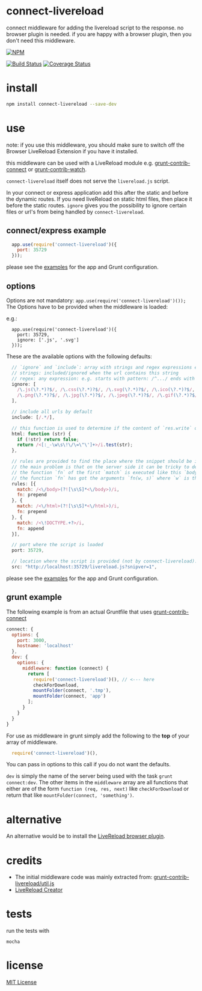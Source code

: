 
connect-livereload
==================
connect middleware for adding the livereload script to the response.
no browser plugin is needed.
if you are happy with a browser plugin, then you don't need this middleware.

[![NPM](https://nodei.co/npm/connect-livereload.png?downloads=true&downloadRank=true)](https://nodei.co/npm-dl/connect-livereload/)


[![Build Status](https://travis-ci.org/intesso/connect-livereload.png)](https://travis-ci.org/intesso/connect-livereload)
[![Coverage Status](https://coveralls.io/repos/intesso/connect-livereload/badge.svg)](https://coveralls.io/r/intesso/connect-livereload)


install
=======
```bash
npm install connect-livereload --save-dev
```

use
===
note: if you use this middleware, you should make sure to switch off the Browser LiveReload Extension if you have it installed.

this middleware can be used with a LiveReload module e.g. [grunt-contrib-connect](https://github.com/gruntjs/grunt-contrib-connect) or [grunt-contrib-watch](https://github.com/gruntjs/grunt-contrib-watch).

`connect-livereload` itself does not serve the `livereload.js` script.

In your connect or express application add this after the static and before the dynamic routes.
If you need liveReload on static html files, then place it before the static routes.
`ignore` gives you the possibility to ignore certain files or url's from being handled by `connect-livereload`.

## connect/express example
```javascript
  app.use(require('connect-livereload')({
    port: 35729
  }));
```

please see the [examples](https://github.com/intesso/connect-livereload/tree/master/examples) for the app and Grunt configuration.

## options
Options are not mandatory: `app.use(require('connect-livereload')());`
The Options have to be provided when the middleware is loaded:

e.g.:
```
  app.use(require('connect-livereload')({
    port: 35729,
    ignore: ['.js', '.svg']
  }));

```

These are the available options with the following defaults:

```javascript
  // `ignore` and `include`: array with strings and regex expressions elements.
  // strings: included/ignored when the url contains this string
  // regex: any expression: e.g. starts with pattern: /^.../ ends with pattern: /...$/
  ignore: [
    /\.js(\?.*)?$/, /\.css(\?.*)?$/, /\.svg(\?.*)?$/, /\.ico(\?.*)?$/, /\.woff(\?.*)?$/,
    /\.png(\?.*)?$/, /\.jpg(\?.*)?$/, /\.jpeg(\?.*)?$/, /\.gif(\?.*)?$/, /\.pdf(\?.*)?$/
  ],

  // include all urls by default
  include: [/.*/],

  // this function is used to determine if the content of `res.write` or `res.end` is html.
  html: function (str) {
    if (!str) return false;
    return /<[:_-\w\s\!\/\=\"\']+>/i.test(str);
  },

  // rules are provided to find the place where the snippet should be inserted.
  // the main problem is that on the server side it can be tricky to determine if a string will be valid html on the client.
  // the function `fn` of the first `match` is executed like this `body.replace(rule.match, rule.fn);`
  // the function `fn` has got the arguments `fn(w, s)` where `w` is the matches string and `s` is the snippet.
  rules: [{
    match: /<\/body>(?![\s\S]*<\/body>)/i,
    fn: prepend
  }, {
    match: /<\/html>(?![\s\S]*<\/html>)/i,
    fn: prepend
  }, {
    match: /<\!DOCTYPE.+?>/i,
    fn: append
  }],

  // port where the script is loaded
  port: 35729,

  // location where the script is provided (not by connect-livereload). Change this e.g. when serving livereload with a proxy.
  src: "http://localhost:35729/livereload.js?snipver=1",
```

please see the [examples](https://github.com/intesso/connect-livereload/tree/master/examples) for the app and Grunt configuration.


## grunt example

The following example is from an actual Gruntfile that uses [grunt-contrib-connect](https://github.com/gruntjs/grunt-contrib-connect)

```javascript
connect: {
  options: {
    port: 3000,
    hostname: 'localhost'
  },
  dev: {
    options: {
      middleware: function (connect) {
        return [
          require('connect-livereload')(), // <--- here
          checkForDownload,
          mountFolder(connect, '.tmp'),
          mountFolder(connect, 'app')
        ];
      }
    }
  }
}
```
For use as middleware in grunt simply add the following to the **top** of your array of middleware.

```javascript
  require('connect-livereload')(),
```
You can pass in options to this call if you do not want the defaults.

`dev` is simply the name of the server being used with the task `grunt connect:dev`. The other items in the `middleware` array are all functions that either are of the form `function (req, res, next)` like `checkForDownload` or return that like `mountFolder(connect, 'something')`.

alternative
===========
An alternative would be to install the [LiveReload browser plugin](https://chrome.google.com/webstore/detail/livereload/jnihajbhpnppcggbcgedagnkighmdlei).


credits
=======
* The initial middleware code was mainly extracted from: [grunt-contrib-livereload/util.js](https://github.com/gruntjs/grunt-contrib-livereload/blob/master/lib/utils.js)
* [LiveReload Creator](http://livereload.com/)

tests
=====
run the tests with
```
mocha
```

license
=======
[MIT License](https://github.com/intesso/connect-livereload/blob/master/LICENSE)
